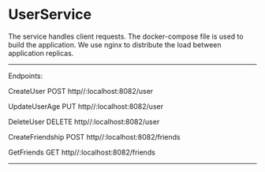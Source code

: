 # UserService

The service handles client requests.
The docker-compose file is used to build the application.
We use nginx to distribute the load between application replicas.
___
Endpoints:

CreateUser
  POST http//:localhost:8082/user
  
UpdateUserAge
  PUT http//:localhost:8082/user
  
DeleteUser
  DELETE http//:localhost:8082/user
  
CreateFriendship
  POST http//:localhost:8082/friends
  
GetFriends
  GET http//:localhost:8082/friends
___
